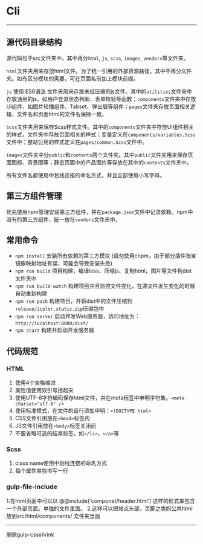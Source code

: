# Cli
----
## 源代码目录结构

源代码位于src文件夹中，其中再分`html`, `js`, `scss`, `images`, `vendors`等文件夹。

`html`文件夹用来存放html文件。为了统一引用的外部资源路径，其中不再分文件夹。如有区分模块的需要，可在页面名前加上模块前缀。

`js` 使用 ES6语法 文件夹用来存放未经压缩的js文件。其中的`utilities`文件夹中存放通用的js，如用户登录状态判断、表单校验等函数；`components`文件夹中存放UI组件，如图片轮播组件、Tabset、弹出层等组件；`pages`文件夹存放页面相关逻辑，文件名和页面html的文件名保持一致。

`Scss`文件夹用来保存Scss样式文件。其中的`components`文件夹中存放UI组件相关的样式，文件夹中存放页面相关的样式；变量定义在`components/variables.Scss`文件中；整站公用的样式定义在`pages/common.Scss`文件中。

`images`文件夹中分`public`和`contents`两个文件夹。其中`public`文件夹用来保存页面图标、背景图等；静态页面中的产品图片等存放在其中的`contents`文件夹中。

所有文件名都使用中划线连接的命名方式，并且全部使用小写字母。

## 第三方组件管理

优先使用npm管理安装第三方组件，并在`package.json`文件中记录依赖。npm中没有的第三方组件，统一放在`vendors`文件夹中。

## 常用命令

- `npm install` 安装所有依赖的第三方模块 (请勿使用cnpm，由于部分插件淘宝镜像映射地址有误，可能会导致安装失败)
- `npm run build` 项目构建，编译less、压缩js、复制html，图片等文件到dist文件夹中
- `npm run build-watch` 构建项目并且监控文件变化，在源文件发生变化的时候自动重新构建
- `npm run pack` 构建项目，并将dist中的文件压缩到`release/icolor.static.zip`压缩包中
- `npm run server` 启动开发Web服务器，访问地址为：`http://localhost:8080/dist/`
- `npm start` 构建并启动开发服务器


## 代码规范

### HTML

1. 使用4个空格缩进
2. 属性值使用双引号括起来
3. 使用UTF-8字符编码保存html文件，并在meta标签中申明字符集。`<meta charset="utf-8" />`
4. 使用标准模式，在文件的首行添加申明：`<!DOCTYPE html>`
5. CSS文件引用放在`<head>`标签内
6. JS文件引用放在`<body>`标签关闭前
7. 不要省略可选的结束标签，如`</li>`，`</p>`等

### Scss

1. class name使用中划线连接的命名方式
2. 每个属性单独书写一行

### gulp-file-include

1.在html页面中可以以  @@include('componet/header.html') 这样的形式来包含一个外部页面。单独的文件里面。
2.这样可以把站点头部，页脚之类的公共html放到src/html/components/ 文件夹里面

---
删除gulp-cssshrink
